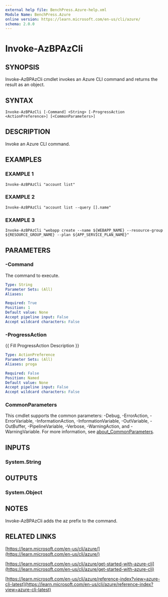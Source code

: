 ```yaml
---
external help file: BenchPress.Azure-help.xml
Module Name: BenchPress.Azure
online version: https://learn.microsoft.com/en-us/cli/azure/
schema: 2.0.0
---
```


# Invoke-AzBPAzCli

## SYNOPSIS
Invoke-AzBPAzCli cmdlet invokes an Azure CLI command and returns the result as an object.

## SYNTAX

```
Invoke-AzBPAzCli [-Command] <String> [-ProgressAction <ActionPreference>] [<CommonParameters>]
```

## DESCRIPTION
Invoke an Azure CLI command.

## EXAMPLES

### EXAMPLE 1
```
Invoke-AzBPAzCli "account list"
```

### EXAMPLE 2
```
Invoke-AzBPAzCli "account list --query [].name"
```

### EXAMPLE 3
```
Invoke-AzBPAzCli "webapp create --name ${WEBAPP_NAME} --resource-group ${RESOURCE_GROUP_NAME} --plan ${APP_SERVICE_PLAN_NAME}"
```

## PARAMETERS

### -Command
The command to execute.

```yaml
Type: String
Parameter Sets: (All)
Aliases:

Required: True
Position: 1
Default value: None
Accept pipeline input: False
Accept wildcard characters: False
```

### -ProgressAction
{{ Fill ProgressAction Description }}

```yaml
Type: ActionPreference
Parameter Sets: (All)
Aliases: proga

Required: False
Position: Named
Default value: None
Accept pipeline input: False
Accept wildcard characters: False
```

### CommonParameters
This cmdlet supports the common parameters: -Debug, -ErrorAction, -ErrorVariable, -InformationAction, -InformationVariable, -OutVariable, -OutBuffer, -PipelineVariable, -Verbose, -WarningAction, and -WarningVariable. For more information, see [about_CommonParameters](http://go.microsoft.com/fwlink/?LinkID=113216).

## INPUTS

### System.String
## OUTPUTS

### System.Object
## NOTES
Invoke-AzBPAzCli adds the az prefix to the command.

## RELATED LINKS

[https://learn.microsoft.com/en-us/cli/azure/](https://learn.microsoft.com/en-us/cli/azure/)

[https://learn.microsoft.com/en-us/cli/azure/get-started-with-azure-cli](https://learn.microsoft.com/en-us/cli/azure/get-started-with-azure-cli)

[https://learn.microsoft.com/en-us/cli/azure/reference-index?view=azure-cli-latest](https://learn.microsoft.com/en-us/cli/azure/reference-index?view=azure-cli-latest)

